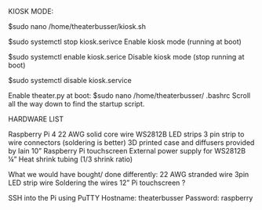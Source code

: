KIOSK MODE:

$sudo nano /home/theaterbusser/kiosk.sh




$sudo systemctl stop kiosk.serivce
Enable kiosk mode (running at boot)

$sudo systemctl enable kiosk.serice 
Disable kiosk mode (stop running at boot)

$sudo systemctl disable kiosk.service

Enable theater.py at boot:
$sudo nano /home/theaterbusser/ .bashrc
Scroll all the way down to find the startup script.


HARDWARE LIST

Raspberry Pi 4
22 AWG solid core wire 
WS2812B LED strips
3 pin strip to wire connectors (soldering is better)
3D printed case and diffusers provided by Iain 
10” Raspberry Pi touchscreen
External power supply for WS2812B
¼”  Heat shrink tubing  (1/3 shrink ratio)

What we would have bought/ done differently:
22 AWG stranded wire 3pin LED strip wire
Soldering the wires
12” Pi touchscreen ?

SSH into the Pi using PuTTY
Hostname: theaterbusser
Password: raspberry
